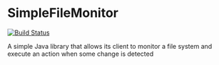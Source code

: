 SimpleFileMonitor
=================

[![Build Status](https://travis-ci.org/deigote/SimpleFileMonitor.svg?branch=master)][travis]

[travis]: https://travis-ci.org/deigote/SimpleFileMonitor

A simple Java library that allows its client to monitor a file system and execute an action when some change is detected


